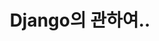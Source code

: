 ---
layout: post
permalink: /wf/django/
title: Django의 관하여..
description: > 
    web framework test
img: /assets/img/blog/example-content-ii.jpg
sitemap: false
categories: [django]
---
